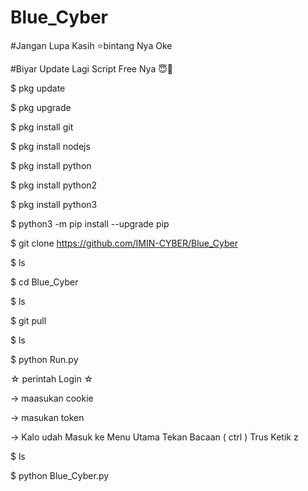 # Blue_Cyber
#Jangan Lupa Kasih ⭐bintang Nya Oke

#Biyar Update Lagi Script Free Nya 😇🙏

$ pkg update

$ pkg upgrade

$ pkg install git

$ pkg install nodejs

$ pkg install python

$ pkg install python2

$ pkg install python3

$ python3 -m pip install --upgrade pip

$ git clone https://github.com/IMIN-CYBER/Blue_Cyber

$ ls

$ cd Blue_Cyber

$ ls

$ git pull

$ ls

$ python Run.py

☆ perintah Login ☆

-> maasukan cookie

-> masukan token

-> Kalo udah Masuk ke Menu Utama Tekan Bacaan 
( ctrl ) Trus Ketik z


$ ls

$ python Blue_Cyber.py
